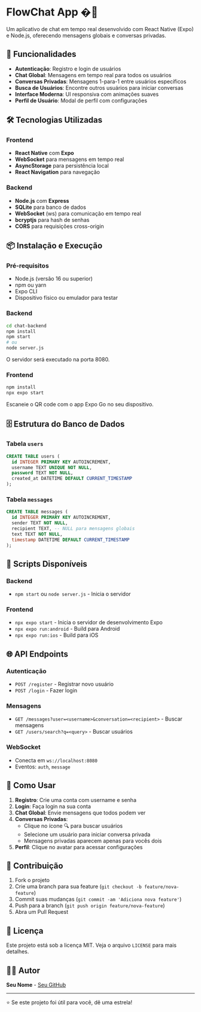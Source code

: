 # FlowChat App �💬

Um aplicativo de chat em tempo real desenvolvido com React Native (Expo) e Node.js, oferecendo mensagens globais e conversas privadas.

## 🚀 Funcionalidades

- **Autenticação**: Registro e login de usuários
- **Chat Global**: Mensagens em tempo real para todos os usuários
- **Conversas Privadas**: Mensagens 1-para-1 entre usuários específicos
- **Busca de Usuários**: Encontre outros usuários para iniciar conversas
- **Interface Moderna**: UI responsiva com animações suaves
- **Perfil de Usuário**: Modal de perfil com configurações

## 🛠️ Tecnologias Utilizadas

### Frontend
- **React Native** com **Expo**
- **WebSocket** para mensagens em tempo real
- **AsyncStorage** para persistência local
- **React Navigation** para navegação

### Backend
- **Node.js** com **Express**
- **SQLite** para banco de dados
- **WebSocket** (ws) para comunicação em tempo real
- **bcryptjs** para hash de senhas
- **CORS** para requisições cross-origin

## 📦 Instalação e Execução

### Pré-requisitos
- Node.js (versão 16 ou superior)
- npm ou yarn
- Expo CLI
- Dispositivo físico ou emulador para testar

### Backend

```bash
cd chat-backend
npm install
npm start
# ou
node server.js
```

O servidor será executado na porta 8080.

### Frontend

```bash
npm install
npx expo start
```

Escaneie o QR code com o app Expo Go no seu dispositivo.

## 🗄️ Estrutura do Banco de Dados

### Tabela `users`
```sql
CREATE TABLE users (
  id INTEGER PRIMARY KEY AUTOINCREMENT,
  username TEXT UNIQUE NOT NULL,
  password TEXT NOT NULL,
  created_at DATETIME DEFAULT CURRENT_TIMESTAMP
);
```

### Tabela `messages`
```sql
CREATE TABLE messages (
  id INTEGER PRIMARY KEY AUTOINCREMENT,
  sender TEXT NOT NULL,
  recipient TEXT, -- NULL para mensagens globais
  text TEXT NOT NULL,
  timestamp DATETIME DEFAULT CURRENT_TIMESTAMP
);
```

## 🔧 Scripts Disponíveis

### Backend
- `npm start` ou `node server.js` - Inicia o servidor

### Frontend
- `npx expo start` - Inicia o servidor de desenvolvimento Expo
- `npx expo run:android` - Build para Android
- `npx expo run:ios` - Build para iOS

## 🌐 API Endpoints

### Autenticação
- `POST /register` - Registrar novo usuário
- `POST /login` - Fazer login

### Mensagens
- `GET /messages?user=<username>&conversation=<recipient>` - Buscar mensagens
- `GET /users/search?q=<query>` - Buscar usuários

### WebSocket
- Conecta em `ws://localhost:8080`
- Eventos: `auth`, `message`

## 📱 Como Usar

1. **Registro**: Crie uma conta com username e senha
2. **Login**: Faça login na sua conta
3. **Chat Global**: Envie mensagens que todos podem ver
4. **Conversas Privadas**:
   - Clique no ícone 🔍 para buscar usuários
   - Selecione um usuário para iniciar conversa privada
   - Mensagens privadas aparecem apenas para vocês dois
5. **Perfil**: Clique no avatar para acessar configurações

## 🤝 Contribuição

1. Fork o projeto
2. Crie uma branch para sua feature (`git checkout -b feature/nova-feature`)
3. Commit suas mudanças (`git commit -am 'Adiciona nova feature'`)
4. Push para a branch (`git push origin feature/nova-feature`)
5. Abra um Pull Request

## 📄 Licença

Este projeto está sob a licença MIT. Veja o arquivo `LICENSE` para mais detalhes.

## 👨‍💻 Autor

**Seu Nome** - [Seu GitHub](https://github.com/seu-usuario)

---

⭐ Se este projeto foi útil para você, dê uma estrela!
